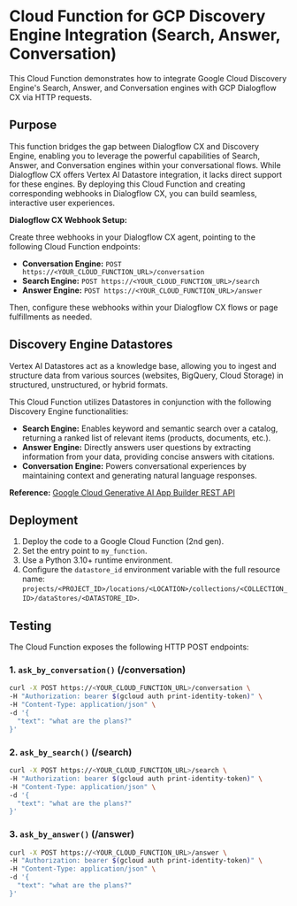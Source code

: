 # Cloud Function for GCP Discovery Engine Integration (Search, Answer, Conversation)

This Cloud Function demonstrates how to integrate Google Cloud Discovery Engine's Search, Answer, and Conversation engines with GCP Dialogflow CX via HTTP requests.

## Purpose

This function bridges the gap between Dialogflow CX and Discovery Engine, enabling you to leverage the powerful capabilities of Search, Answer, and Conversation engines within your conversational flows. While Dialogflow CX offers Vertex AI Datastore integration, it lacks direct support for these engines. By deploying this Cloud Function and creating corresponding webhooks in Dialogflow CX, you can build seamless, interactive user experiences.

**Dialogflow CX Webhook Setup:**

Create three webhooks in your Dialogflow CX agent, pointing to the following Cloud Function endpoints:

* **Conversation Engine:** `POST https://<YOUR_CLOUD_FUNCTION_URL>/conversation`
* **Search Engine:** `POST https://<YOUR_CLOUD_FUNCTION_URL>/search`
* **Answer Engine:** `POST https://<YOUR_CLOUD_FUNCTION_URL>/answer`

Then, configure these webhooks within your Dialogflow CX flows or page fulfillments as needed.

## Discovery Engine Datastores

Vertex AI Datastores act as a knowledge base, allowing you to ingest and structure data from various sources (websites, BigQuery, Cloud Storage) in structured, unstructured, or hybrid formats.

This Cloud Function utilizes Datastores in conjunction with the following Discovery Engine functionalities:

* **Search Engine:** Enables keyword and semantic search over a catalog, returning a ranked list of relevant items (products, documents, etc.).
* **Answer Engine:** Directly answers user questions by extracting information from your data, providing concise answers with citations.
* **Conversation Engine:** Powers conversational experiences by maintaining context and generating natural language responses.

**Reference:** [Google Cloud Generative AI App Builder REST API](https://cloud.google.com/generative-ai-app-builder/docs/reference/rest)

## Deployment

1.  Deploy the code to a Google Cloud Function (2nd gen).
2.  Set the entry point to `my_function`.
3.  Use a Python 3.10+ runtime environment.
4.  Configure the `datastore_id` environment variable with the full resource name: `projects/<PROJECT_ID>/locations/<LOCATION>/collections/<COLLECTION_ID>/dataStores/<DATASTORE_ID>`.

## Testing

The Cloud Function exposes the following HTTP POST endpoints:

### 1. `ask_by_conversation()` (/conversation)

```bash
curl -X POST https://<YOUR_CLOUD_FUNCTION_URL>/conversation \
-H "Authorization: bearer $(gcloud auth print-identity-token)" \
-H "Content-Type: application/json" \
-d '{
  "text": "what are the plans?"
}'
```

### 2. `ask_by_search()` (/search)

```bash
curl -X POST https://<YOUR_CLOUD_FUNCTION_URL>/search \
-H "Authorization: bearer $(gcloud auth print-identity-token)" \
-H "Content-Type: application/json" \
-d '{
  "text": "what are the plans?"
}'
```

### 3. `ask_by_answer()` (/answer)

```bash
curl -X POST https://<YOUR_CLOUD_FUNCTION_URL>/answer \
-H "Authorization: bearer $(gcloud auth print-identity-token)" \
-H "Content-Type: application/json" \
-d '{
  "text": "what are the plans?"
}'
```
